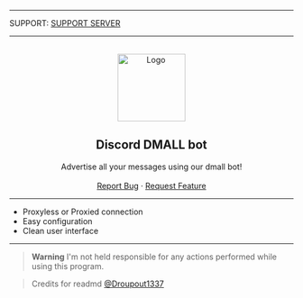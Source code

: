 ---------------------------------------

SUPPORT: [SUPPORT SERVER](https://discord.gg/TJs7rzjVc6)

---------------------------------------
  
<br/>
<div align="center">
  <a href="https://github.com/iLxlo/Discord-Dmall-Bot">
    <img src="https://upload.wikimedia.org/wikipedia/tr/c/c7/Discord_logo_new.svg)" alt="Logo" width="120" height="120">
  </a>
  
  <h2 align="center">Discord DMALL bot</h3>

  <p align="center">
    Advertise all your messages using our dmall bot!
    <br />
    <br />
    <a href="https://github.com/iLxlo/Discord-Dmall-Bot/issues">Report Bug</a>
    ·
    <a href="https://github.com/iLxlo/Discord-Dmall-Bot/issues">Request Feature</a>
  </p>
</div>

---------------------------------------

* Proxyless or Proxied connection
* Easy configuration
* Clean user interface

---------------------------------------

> **Warning**
> I'm not held responsible for any actions performed while using this program.


> Credits for readmd [@Droupout1337](https://github.com/dropout1337)

